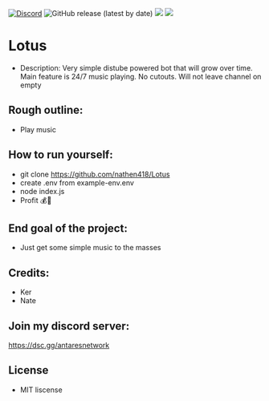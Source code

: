 [![Discord](https://discordapp.com/api/guilds/649703068799336454/widget.png)](https://discordapp.com/invite/KKYw763)
![GitHub release (latest by date)](https://img.shields.io/github/v/release/nathen418/Lotus?style=social)
![](https://img.shields.io/github/repo-size/nathen418/Lotus?color=Green&style=flat-square)
![](https://img.shields.io/tokei/lines/github/nathen418/Lotus?style=flat-square)  

# Lotus
- Description: Very simple distube powered bot that will grow over time. Main feature is 24/7 music playing. No cutouts. Will not leave channel on empty

## Rough outline:
- Play music

## How to run yourself:
- git clone https://github.com/nathen418/Lotus
- create .env from example-env.env
- node index.js
- Profit 💰💸


## End goal of the project:
- Just get some simple music to the masses


## Credits:
- Ker
- Nate

## Join my discord server:
https://dsc.gg/antaresnetwork

## License
- MIT liscense
